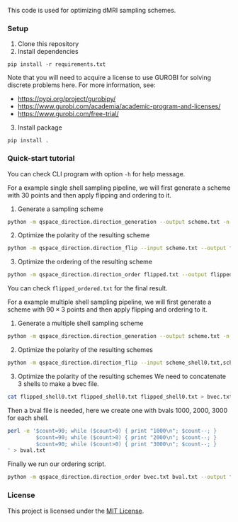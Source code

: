 This code is used for optimizing dMRI sampling schemes.

### Setup

1. Clone this repository 
2. Install dependencies
```
pip install -r requirements.txt
```
Note that you will need to acquire a license to use GUROBI for solving discrete problems here. For more information, see:
+ https://pypi.org/project/gurobipy/
+ https://www.gurobi.com/academia/academic-program-and-licenses/
+ https://www.gurobi.com/free-trial/
3. Install package
```
pip install .
```

### Quick-start tutorial 

You can check CLI program with option `-h` for help message.

For a example single shell sampling pipeline, we will first generate a scheme with 30 points and then apply flipping and ordering to it.

1. Generate a sampling scheme
```bash
python -m qspace_direction.direction_generation --output scheme.txt -n 30
```

2. Optimize the polarity of the resulting scheme
```bash
python -m qspace_direction.direction_flip --input scheme.txt --output flipped.txt
```

3. Optimize the ordering of the resulting scheme
```bash
python -m qspace_direction.direction_order flipped.txt --output flipped_ordered.txt
```

You can check `flipped_ordered.txt` for the final result. 

For a example multiple shell sampling pipeline, we will first generate a scheme with $90\times 3$ points and then apply flipping and ordering to it.

1. Generate a multiple shell sampling scheme
```bash
python -m qspace_direction.direction_generation --output scheme.txt -n 90,90,90
```

2. Optimize the polarity of the resulting schemes
```bash
python -m qspace_direction.direction_flip --input scheme_shell0.txt,scheme_shell1.txt,scheme_shell2.txt --output flipped.txt 
```

3. Optimize the polarity of the resulting schemes
We need to concatenate 3 shells to make a bvec file.
```bash
cat flipped_shell0.txt flipped_shell0.txt flipped_shell0.txt > bvec.txt
```
Then a bval file is needed, here we create one with bvals 1000, 2000, 3000 for each shell.
```bash
perl -e '$count=90; while ($count>0) { print "1000\n"; $count--; }
         $count=90; while ($count>0) { print "2000\n"; $count--; }
         $count=90; while ($count>0) { print "3000\n"; $count--; }
' > bval.txt
```
Finally we run our ordering script.
```bash
python -m qspace_direction.direction_order bvec.txt bval.txt --output flipped_ordered.txt
```

### License
This project is licensed under the [MIT License](LICENSE).